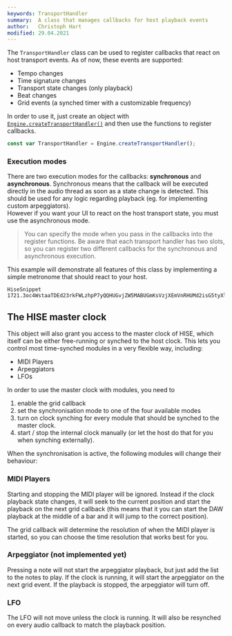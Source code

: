```yaml
---
keywords: TransportHandler
summary:  A class that manages callbacks for host playback events
author:   Christoph Hart
modified: 29.04.2021
---
```

  
The `TransportHandler` class can be used to register callbacks that react on host transport events. As of now, these events are supported:

- Tempo changes
- Time signature changes
- Transport state changes (only playback)
- Beat changes
- Grid events (a synched timer with a customizable frequency)

In order to use it, just create an object with [`Engine.createTransportHandler()`](/scripting/scripting-api/engine#createtransporthandler)
and then use the functions to register callbacks.

```javascript
const var TransportHandler = Engine.createTransportHandler();

```

### Execution modes

There are two execution modes for the callbacks: **synchronous** and **asynchronous**. Synchronous means that the callback will be executed directly in the audio thread as soon as a state change is detected. 
This should be used for any logic regarding playback (eg. for implementing custom arpeggiators).  
However if you want your UI to react on the host transport state, you must use the asynchronous mode.

> You can specify the mode when you pass in the callbacks into the register functions. Be aware that each transport handler has two slots, so you can register two different callbacks for the synchronous and asynchronous execution.

This example will demonstrate all features of this class by implementing a simple metronome that should react to your host.

```
HiseSnippet 1721.3oc4WstaaTDEd23rkFWLzhpP7yQQHUGvjZW5MABUGmKsVzjXEmVnRHUMd2isG5tyXlc1jZphD+jGi9XvO4QoOB8MnblYu3cC1oFKZ.AVIVdly4Ly27ctLmoiT3BggBok8JGNdDXY+9NcGyUC2bHkwsZukk8G5bnjxCGIjpCgPkUqwinggfmksco6qUxdkksLed88ZQ8obWXxTVVOVvbgGxBXpIy1o42x782g5AGxBxo8Ma11Uv2T3KhP.Uxot0Hp6ynCf8nZ0Vxwx9Ba6wTBYWEUAgV1K2R3Mt6Pww7X8eLKj0yGzCZX0EWn3o2Q36oQrdVqMGx785jdvCsrrc5LgFJESCW0YWlGKa9IzwkMBHSrHOeXuzYAuF4gW84Gd14f2xwv6JNcckrQpIRzX6RNs4JP1mhtf7vJVWqk9sK3ro.0fqVOf9LXGINHyhp2td8ZjaUu9ZeckxUJe8qSNbHKjf+oFBjvwb2gn9hHbbZ7.YHk64CRxwCYtCIGiNUxHe5XiEAfRqe.P3BjLpTFcsgJxQTIJl7Mjs4CXbXcWIfbUVH1ChWwpYfX2Hznd.gxILtOZAoeD2UwDbbVWZTHPXp3sVFo0wr4zHOl.+Et3dUJeZCE7V3lVsG9UM7.tGbbKpbMRkxunRYB9wW3R8ILODkljg0odd6gGh84UaTib25jOOyJxmQZbiZ3+2oFwvbZ6iMRer2ue+s.jQ.uVi29Hj3a6Uk4oWCixmjbHa2mLVDQbQ9b.f7aD9kfzm5imtgfDpU3LRy4L7GSphldMTDteXpFILpmxGsGS43CH+HSg9WyljRWZ94QsSHGhm.B4WSQFDQQefBPtiDpnXTJYDHYBu0pTFOLgfZeCqsoAiU0XrVBQl4q1ATXX.t9ADeZOvufS+PHXj.YzzHvAfZSANEGGTcUizU0qzDK1SDLS8QYmR6s.9YnuQ5orniHbl5ixVM6bsm3Xxwflikv.VHRnX3n.OmRBxKDQ+rPqPz4Tv+PvHI+dXUrPsGMZjGFrm3AzKdJyZN9ITqwsWKaIqxgiMhWKK9zLTaX0UUvyUqVijpCFYtJoUmcQrW9jX7mtEcYC3TUjDl01HBpQ7zzzjMBY4haCJLIF2PnEDFaa19l6vklbOiclE1ASQvn0IaLR+wqcuAwWGrpNQMQMx8HwSFt9.I.bxWkMVBd4Q.561Bn3tbTLsyh8GDVw7sBUqxpRf9KccmbNSyBVUHyxFEGARIyyTBJjg27oWKInKZJ3XpIFLULZHzWnldB0oIkbEmlBsno7bDCpTNRAqFim1IjROeL9K0uUXIPi6YRfQAHqkq.YR4t0J+hxqT9jxjSKpe+oJSmLIE9lJ3SQr95d4YYXUdTPOPVCyO8ifLEw68JdwpyruXM+89tw414TTvayYp8GA7YccqURAA7WOp8VTEUeCbxbndXQQESCA6sfiv5sw2GuhyVP3yThQHRyphXYWVYjVI415GpKJZwv6jeOGS5p0ymz7ySZNdxf1M6i6XbaO50tOMxWYomqK6my0wzFMOl4oFNYBVyg.avvbMa8fl.RcTC6XWR600K4MZTWWmPeZe6n0wAKDjCqMi9aAqOYJXMFeN15Ixiaq4iUMUkxgzKex+nH8RylQw7vb3726kCmur2BhyWN9Lv4uZWDmoUVQcuf0uX8l3Ny+ScZh86J7h7ophMAq67OQ.l.WnaScGk7PlZb9WF7Noy34EtWwoCC6LY53coofWLk+cMdSdmQEms62GbUS.6xN678myOpvIFKkc1fS8GGBoulHcXiB3oUDhXYwHwW0riDKGhcgDWNLY5K1ztTQvWZ9JbOEt6.QjBu7eWpRxvDGm8hB5hgutl9Y3Xyl5f7kz0uiGWWOVCht.2yL3M3mDgMzisSD1HUXd+yGDeRtjSW7oClF5MjxGaFS9N5Q.49.Gj5HsFy5QwM+A1ql2GEOZteT79tJb6S5pJrvB2EBXGhEeByO4iBwm5A+zA5P+7yuofJmpnWeucvC4TsoqtERSNzFAhHtpPNSo4NP8uviyW9e0ON+7qhYo4CtukT8URwXWVvHeXa9QfO1SiAieT5UMoyVLtdWrE1QCEbladm9AXiyrAC.YdrO0CzFJE1G5jYtZyC.eflO.9Sa9PLviJQdBVPtnw7yEmk+5SbhgKQmLR9uwMck9e4McmKWbbdrGATWo3otwOTRGKeQyL34lmzo3t5wjFVlGOoaxr950sBvJhO00US2eAxOS2lar.17kKfM2bAr4VKfM2dAr4NKfM28LsQeYzFQJQPbpHNQmsMunz1dattObSTu0e.zpy6sH
```

## The HISE master clock

This object will also grant you access to the master clock of HISE, which itself can be either free-running or synched to the host clock. This lets you control most time-synched modules in a very flexible way, including:

- MIDI Players
- Arpeggiators
- LFOs

In order to use the master clock with modules, you need to

1. enable the grid callback
2. set the synchronisation mode to one of the four available modes
3. turn on clock synching for every module that should be synched to the master clock.
4. start / stop the internal clock manually (or let the host do that for you when synching externally).

When the synchronisation is active, the following modules will change their behaviour:

### MIDI Players

Starting and stopping the MIDI player will be ignored. Instead if the clock playback state changes, it will seek to the current position and start the playback on the next grid callback (this means that it you can start the DAW playback at the middle of a bar and it will jump to the correct position).

The grid callback will determine the resolution of when the MIDI player is started, so you can choose the time resolution that works best for you.

### Arpeggiator (not implemented yet)

Pressing a note will not start the arpeggiator playback, but just add the list to the notes to play. If the clock is running, it will start the arpeggiator on the next grid event. If the playback is stopped, the arpeggiator will turn off.

### LFO

The LFO will not move unless the clock is running. It will also be resynched on every audio callback to match the playback position.






